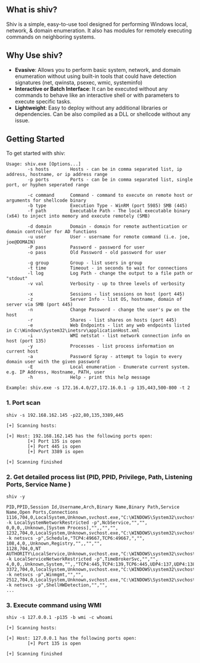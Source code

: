 ## What is shiv?

Shiv is a simple, easy-to-use tool designed for performing Windows local, network, & domain enumeration. It also has modules for remotely executing commands on neighboring systems.

## Why Use shiv?

- **Evasive**: Allows you to perform basic system, network, and domain enumeration without using built-in tools that could have detection signatures (net, qwinsta, psexec, wmic, systeminfo)
- **Interactive or Batch Interface**: It can be executed without any commands to behave like an interactive shell or with parameters to execute specific tasks.
- **Lightweight**: Easy to deploy without any additional libraries or dependencies. Can be also compiled as a DLL or shellcode without any issue.

## Getting Started

To get started with shiv:

```
Usage: shiv.exe [Options...]
        -s hosts        Hosts - can be in comma separated list, ip address, hostname, or ip address range
        -p ports        Ports - can be in comma separated list, single port, or hyphen seperated range

        -c command      Command - command to execute on remote host or arguments for shellcode binary
        -b type         Execution Type - WinRM (port 5985) SMB (445)
        -f path         Executable Path - The local executable binary (x64) to inject into memory and execute remotely (SMB)

        -d domain       Domain - domain for remote authentication or domain controller for AD functions
        -u user         User - username for remote command (i.e. joe, joe@DOMAIN)
        -P pass         Password - password for user
        -o pass         Old Password - old password for user

        -g group        Group - list users in group
        -t time         Timeout - in seconds to wait for connections
        -l log          Log Path - change the output to a file path or "stdout"
        -v val          Verbosity - up to three levels of verbosity

        -x              Sessions - list sessions on host (port 445)
        -z              Server Info - list OS, hostname, domain of server via SMB (port 445)
        -n              Change Password - change the user's pw on the host
        -r              Shares - list shares on hosts (port 445)
        -e              Web Endpoints - list any web endpoints listed in C:\Windows\System32\inetsrv\applicationHost.xml
        -i              WMI netstat - list network connection info on host (port 135)
        -y              Processes - list process information on current host
        -a              Password Spray - attempt to login to every domain user with the given password
        -E              Local enumeration - Enumerate current system. e.g. IP Address, Hostname, PATH, user
        -h              Help - print this help message

Example: shiv.exe -s 172.16.4.0/27,172.16.0.1 -p 135,443,500-800 -t 2
```

### 1. Port scan

```
shiv -s 192.168.162.145 -p22,80,135,3389,445
```
```
[+] Scanning hosts:

[+] Host: 192.168.162.145 has the following ports open:
        [+] Port 135 is open
        [+] Port 445 is open
        [+] Port 3389 is open

[+] Scanning finished
```

### 2. Get detailed process list (PID, PPID, Privilege, Path, Listening Ports, Service Name )

```
shiv -y
```
```
PID,PPID,Session Id,Username,Arch,Binary Name,Binary Path,Service Name,Open Ports,Connections
1116,704,0,LocalSystem,Unknown,svchost.exe,"C:\WINDOWS\System32\svchost.exe -k LocalSystemNetworkRestricted -p",NcbService,"","",
0,0,0,,Unknown,[System Process],"",,"","",
1232,704,0,LocalSystem,Unknown,svchost.exe,"C:\WINDOWS\system32\svchost.exe -k netsvcs -p",Schedule,"TCP4:49667,TCP6:49667,","",
108,4,0,,Unknown,Registry,"",,"","",
1128,704,0,NT AUTHORITY\LocalService,Unknown,svchost.exe,"C:\WINDOWS\system32\svchost.exe -k LocalServiceNetworkRestricted -p",TimeBrokerSvc,"","",
4,0,0,,Unknown,System,"",,"TCP4:445,TCP4:139,TCP6:445,UDP4:137,UDP4:138,","",
3372,704,0,localSystem,Unknown,svchost.exe,"C:\WINDOWS\system32\svchost.exe -k netsvcs -p",Winmgmt,"","",
2512,704,0,LocalSystem,Unknown,svchost.exe,"C:\WINDOWS\System32\svchost.exe -k netsvcs -p",ShellHWDetection,"","", 
...
```

### 3. Execute command using WMI

```
shiv -s 127.0.0.1 -p135 -b wmi -c whoami
```
```
[+] Scanning hosts:

[+] Host: 127.0.0.1 has the following ports open:
        [+] Port 135 is open

[+] Scanning finished
```

